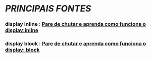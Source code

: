 # _PRINCIPAIS FONTES_

### display inline : [Pare de chutar e aprenda como funciona o display:inline](https://medium.com/collabcode/pare-de-chutar-e-aprenda-como-funciona-o-display-inline-4ccb7b77371d)
### display block : [Pare de chutar e aprenda como funciona o display: block](https://medium.com/collabcode/pare-de-chutar-e-aprenda-como-funciona-o-display-block-98480c987950)
